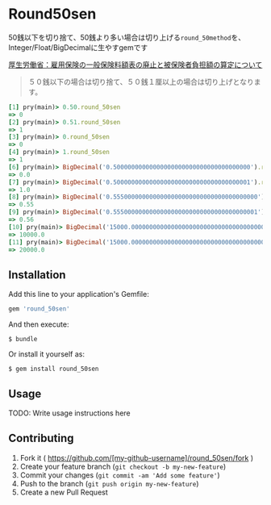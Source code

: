 # Round50sen

50銭以下を切り捨て、50銭より多い場合は切り上げる`round_50method`を、Integer/Float/BigDecimalに生やすgemです

[厚生労働省：雇用保険の一般保険料額表の廃止と被保険者負担額の算定について](http://www.mhlw.go.jp/topics/2005/04/tp0425-2.html)

>５０銭以下の場合は切り捨て、５０銭１厘以上の場合は切り上げとなります。

```rb
[1] pry(main)> 0.50.round_50sen
=> 0
[2] pry(main)> 0.51.round_50sen
=> 1
[3] pry(main)> 0.round_50sen
=> 0
[4] pry(main)> 1.round_50sen
=> 1
[6] pry(main)> BigDecimal('0.50000000000000000000000000000000000000').round_50sen.to_f
=> 0.0
[7] pry(main)> BigDecimal('0.50000000000000000000000000000000000001').round_50sen.to_f
=> 1.0
[8] pry(main)> BigDecimal('0.5550000000000000000000000000000000000000').round_50sen(2).to_f
=> 0.55
[9] pry(main)> BigDecimal('0.5550000000000000000000000000000000000001').round_50sen(2).to_f
=> 0.56
[10] pry(main)> BigDecimal('15000.00000000000000000000000000000000000000').round_50sen(-4).to_f
=> 10000.0
[11] pry(main)> BigDecimal('15000.00000000000000000000000000000000000001').round_50sen(-4).to_f
=> 20000.0
```

## Installation

Add this line to your application's Gemfile:

```ruby
gem 'round_50sen'
```

And then execute:

    $ bundle

Or install it yourself as:

    $ gem install round_50sen

## Usage

TODO: Write usage instructions here

## Contributing

1. Fork it ( https://github.com/[my-github-username]/round_50sen/fork )
2. Create your feature branch (`git checkout -b my-new-feature`)
3. Commit your changes (`git commit -am 'Add some feature'`)
4. Push to the branch (`git push origin my-new-feature`)
5. Create a new Pull Request
